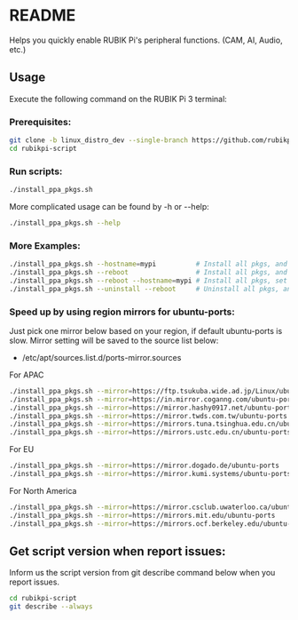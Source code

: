 # README

Helps you quickly enable RUBIK Pi's peripheral functions. (CAM, AI, Audio, etc.)

## Usage

Execute the following command on the RUBIK Pi 3 terminal:

### Prerequisites:

```bash
git clone -b linux_distro_dev --single-branch https://github.com/rubikpi-ai/rubikpi-script.git
cd rubikpi-script
```

### Run scripts:

```bash
./install_ppa_pkgs.sh
```

More complicated usage can be found by -h or --help:
```bash
./install_ppa_pkgs.sh --help
```

### More Examples:
```bash
./install_ppa_pkgs.sh --hostname=mypi          # Install all pkgs, and set hostname
./install_ppa_pkgs.sh --reboot                 # Install all pkgs, and reboot
./install_ppa_pkgs.sh --reboot --hostname=mypi # Install all pkgs, set hostname, and reboot
./install_ppa_pkgs.sh --uninstall --reboot     # Uninstall all pkgs, and reboot
```

### Speed up by using region mirrors for ubuntu-ports:

Just pick one mirror below based on your region, if default ubuntu-ports is slow.
Mirror setting will be saved to the source list below:
* /etc/apt/sources.list.d/ports-mirror.sources

For APAC
```bash
./install_ppa_pkgs.sh --mirror=https://ftp.tsukuba.wide.ad.jp/Linux/ubuntu-ports      # Japan mirror
./install_ppa_pkgs.sh --mirror=https://in.mirror.coganng.com/ubuntu-ports             # India mirror
./install_ppa_pkgs.sh --mirror=https://mirror.hashy0917.net/ubuntu-ports              # Japan mirror
./install_ppa_pkgs.sh --mirror=https://mirror.twds.com.tw/ubuntu-ports                # Taiwan mirror
./install_ppa_pkgs.sh --mirror=https://mirrors.tuna.tsinghua.edu.cn/ubuntu-ports      # China mirror
./install_ppa_pkgs.sh --mirror=https://mirrors.ustc.edu.cn/ubuntu-ports               # China mirror
```

For EU
```bash
./install_ppa_pkgs.sh --mirror=https://mirror.dogado.de/ubuntu-ports                  # Germany mirror
./install_ppa_pkgs.sh --mirror=https://mirror.kumi.systems/ubuntu-ports               # Austria mirror
```

For North America
```bash
./install_ppa_pkgs.sh --mirror=https://mirror.csclub.uwaterloo.ca/ubuntu-ports        # Canada mirror
./install_ppa_pkgs.sh --mirror=https://mirrors.mit.edu/ubuntu-ports                   # US/East mirror
./install_ppa_pkgs.sh --mirror=https://mirrors.ocf.berkeley.edu/ubuntu-ports          # US/West mirror
```

## Get script version when report issues:

Inform us the script version from git describe command below when you report issues.

```bash
cd rubikpi-script
git describe --always
```
